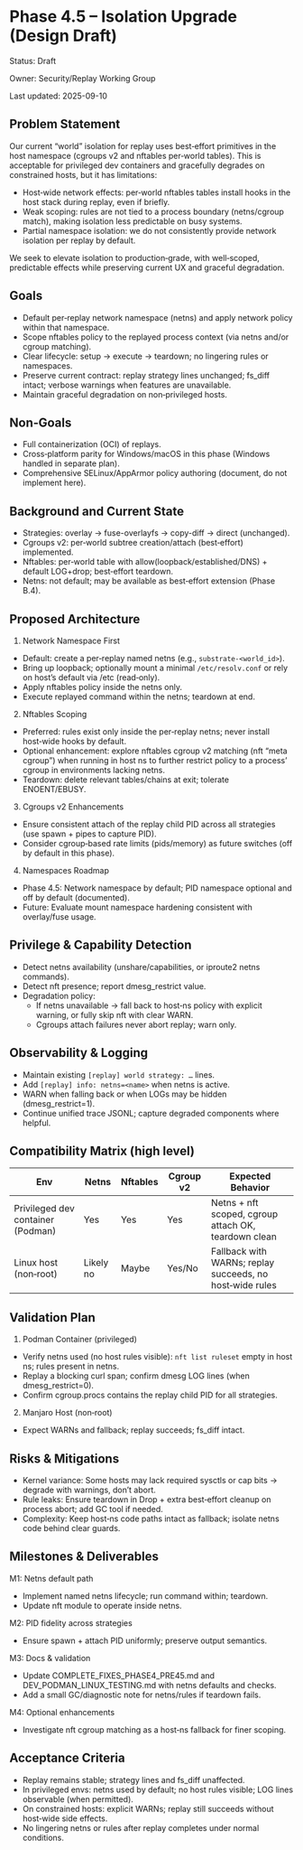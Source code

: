 # Phase 4.5 – Isolation Upgrade (Design Draft)

Status: Draft

Owner: Security/Replay Working Group

Last updated: 2025-09-10

## Problem Statement

Our current “world” isolation for replay uses best‑effort primitives in the host namespace (cgroups v2 and nftables per‑world tables). This is acceptable for privileged dev containers and gracefully degrades on constrained hosts, but it has limitations:

- Host‑wide network effects: per‑world nftables tables install hooks in the host stack during replay, even if briefly.
- Weak scoping: rules are not tied to a process boundary (netns/cgroup match), making isolation less predictable on busy systems.
- Partial namespace isolation: we do not consistently provide network isolation per replay by default.

We seek to elevate isolation to production‑grade, with well‑scoped, predictable effects while preserving current UX and graceful degradation.

## Goals

- Default per‑replay network namespace (netns) and apply network policy within that namespace.
- Scope nftables policy to the replayed process context (via netns and/or cgroup matching).
- Clear lifecycle: setup → execute → teardown; no lingering rules or namespaces.
- Preserve current contract: replay strategy lines unchanged; fs_diff intact; verbose warnings when features are unavailable.
- Maintain graceful degradation on non‑privileged hosts.

## Non‑Goals

- Full containerization (OCI) of replays.
- Cross‑platform parity for Windows/macOS in this phase (Windows handled in separate plan).
- Comprehensive SELinux/AppArmor policy authoring (document, do not implement here).

## Background and Current State

- Strategies: overlay → fuse-overlayfs → copy-diff → direct (unchanged).
- Cgroups v2: per‑world subtree creation/attach (best‑effort) implemented.
- Nftables: per‑world table with allow(loopback/established/DNS) + default LOG+drop; best‑effort teardown.
- Netns: not default; may be available as best‑effort extension (Phase B.4).

## Proposed Architecture

1) Network Namespace First

- Default: create a per‑replay named netns (e.g., `substrate-<world_id>`).
- Bring up loopback; optionally mount a minimal `/etc/resolv.conf` or rely on host’s default via /etc (read‑only).
- Apply nftables policy inside the netns only.
- Execute replayed command within the netns; teardown at end.

2) Nftables Scoping

- Preferred: rules exist only inside the per‑replay netns; never install host‑wide hooks by default.
- Optional enhancement: explore nftables cgroup v2 matching (nft “meta cgroup”) when running in host ns to further restrict policy to a process’ cgroup in environments lacking netns.
- Teardown: delete relevant tables/chains at exit; tolerate ENOENT/EBUSY.

3) Cgroups v2 Enhancements

- Ensure consistent attach of the replay child PID across all strategies (use spawn + pipes to capture PID).
- Consider cgroup‑based rate limits (pids/memory) as future switches (off by default in this phase).

4) Namespaces Roadmap

- Phase 4.5: Network namespace by default; PID namespace optional and off by default (documented).
- Future: Evaluate mount namespace hardening consistent with overlay/fuse usage.

## Privilege & Capability Detection

- Detect netns availability (unshare/capabilities, or iproute2 netns commands).
- Detect nft presence; report dmesg_restrict value.
- Degradation policy:
  - If netns unavailable → fall back to host‑ns policy with explicit warning, or fully skip nft with clear WARN.
  - Cgroups attach failures never abort replay; warn only.

## Observability & Logging

- Maintain existing `[replay] world strategy: …` lines.
- Add `[replay] info: netns=<name>` when netns is active.
- WARN when falling back or when LOGs may be hidden (dmesg_restrict=1).
- Continue unified trace JSONL; capture degraded components where helpful.

## Compatibility Matrix (high level)

| Env | Netns | Nftables | Cgroup v2 | Expected Behavior |
|-----|-------|----------|-----------|-------------------|
| Privileged dev container (Podman) | Yes | Yes | Yes | Netns + nft scoped, cgroup attach OK, teardown clean |
| Linux host (non‑root) | Likely no | Maybe | Yes/No | Fallback with WARNs; replay succeeds, no host‑wide rules |

## Validation Plan

1) Podman Container (privileged)
- Verify netns used (no host rules visible): `nft list ruleset` empty in host ns; rules present in netns.
- Replay a blocking curl span; confirm dmesg LOG lines (when dmesg_restrict=0).
- Confirm cgroup.procs contains the replay child PID for all strategies.

2) Manjaro Host (non‑root)
- Expect WARNs and fallback; replay succeeds; fs_diff intact.

## Risks & Mitigations

- Kernel variance: Some hosts may lack required sysctls or cap bits → degrade with warnings, don’t abort.
- Rule leaks: Ensure teardown in Drop + extra best‑effort cleanup on process abort; add GC tool if needed.
- Complexity: Keep host‑ns code paths intact as fallback; isolate netns code behind clear guards.

## Milestones & Deliverables

M1: Netns default path
- Implement named netns lifecycle; run command within; teardown.
- Update nft module to operate inside netns.

M2: PID fidelity across strategies
- Ensure spawn + attach PID uniformly; preserve output semantics.

M3: Docs & validation
- Update COMPLETE_FIXES_PHASE4_PRE45.md and DEV_PODMAN_LINUX_TESTING.md with netns defaults and checks.
- Add a small GC/diagnostic note for netns/rules if teardown fails.

M4: Optional enhancements
- Investigate nft cgroup matching as a host‑ns fallback for finer scoping.

## Acceptance Criteria

- Replay remains stable; strategy lines and fs_diff unaffected.
- In privileged envs: netns used by default; no host rules visible; LOG lines observable (when permitted).
- On constrained hosts: explicit WARNs; replay still succeeds without host‑wide side effects.
- No lingering netns or rules after replay completes under normal conditions.

